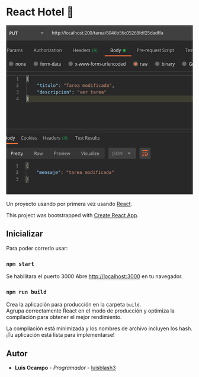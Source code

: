 # React Hotel 🏨

![alt react_hotel](https://github.com/Luis-Blash/to-do-list/blob/main/images/backend/put_tarea.png "put_tarea")

Un proyecto usando por primera vez usando [React](https://github.com/facebook/create-react-app).

This project was bootstrapped with [Create React App](https://github.com/facebook/create-react-app).

## Inicializar

Para poder correrlo usar:

### `npm start`

Se habilitara el puerto 3000
Abre [http://localhost:3000](http://localhost:3000) en tu navegador.


### `npm run build`

Crea la aplicación para producción en la carpeta `build`. \
Agrupa correctamente React en el modo de producción y optimiza la compilación para obtener el mejor rendimiento.

La compilación está minimizada y los nombres de archivo incluyen los hash. \
¡Tu aplicación está lista para implementarse!

## Autor
* **Luis Ocampo** - *Programador* - [luisblash3](https://twitter.com/luisblash3)
